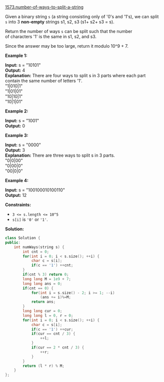 [1573.number-of-ways-to-split-a-string](https://leetcode.com/problems/number-of-ways-to-split-a-string/)  

Given a binary string `s` (a string consisting only of '0's and '1's), we can split `s` into 3 **non-empty** strings s1, s2, s3 (s1+ s2+ s3 = s).

Return the number of ways `s` can be split such that the number of characters '1' is the same in s1, s2, and s3.

Since the answer may be too large, return it modulo 10^9 + 7.

**Example 1:**

  
**Input:** s = "10101"  
**Output:** 4  
**Explanation:** There are four ways to split s in 3 parts where each part contain the same number of letters '1'.  
"1|010|1"  
"1|01|01"  
"10|10|1"  
"10|1|01"  

**Example 2:**

  
**Input:** s = "1001"  
**Output:** 0  

**Example 3:**

  
**Input:** s = "0000"  
**Output:** 3  
**Explanation:** There are three ways to split s in 3 parts.  
"0|0|00"  
"0|00|0"  
"00|0|0"  

**Example 4:**

  
**Input:** s = "100100010100110"  
**Output:** 12  

**Constraints:**

*   `3 <= s.length <= 10^5`
*   `s[i]` is `'0'` or `'1'`.  



**Solution:**  

```cpp
class Solution {
public:
    int numWays(string s) {
        int cnt = 0;
        for(int i = 0; i < s.size(); ++i) {
            char c = s[i];
            if(c == '1') ++cnt;
        }
        if(cnt % 3) return 0;
        long long M = 1e9 + 7;
        long long ans = 0;
        if(cnt == 0) {
            for(int i = s.size() - 2; i >= 1; --i)
                (ans += i)%=M;
            return ans;
        }
        long long cur = 0;
        long long l = 0, r = 0;
        for(int i = 0; i < s.size(); ++i) {
            char c = s[i];
            if(c == '1') ++cur;
            if(cur == cnt / 3) {
                ++l;
            }
            if(cur == 2 * cnt / 3) {
                ++r;
            }
        }
        return (l * r) % M;
    }
};
```
      